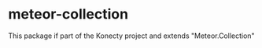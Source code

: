 meteor-collection
=================

This package if part of the Konecty project and extends "Meteor.Collection"
